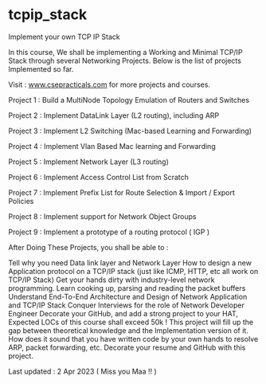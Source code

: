 # tcpip_stack
Implement your own TCP IP Stack

In this course, We shall be implementing a Working and Minimal TCP/IP Stack through several Networking Projects. Below is the list of projects Implemented so far.

Visit : www.csepracticals.com for more projects and courses.

Project 1 : Build a MultiNode Topology Emulation of Routers and Switches

Project 2 : Implement DataLink Layer (L2 routing), including ARP

Project 3 : Implement L2 Switching (Mac-based Learning and Forwarding)

Project 4 : Implement Vlan Based Mac learning and Forwarding

Project 5 : Implement Network Layer (L3 routing)

Project 6 : Implement Access Control List from Scratch

Project 7 : Implement Prefix List for Route Selection & Import / Export Policies

Project 8 : Implement support for Network Object Groups

Project 9 : Implement a prototype of a routing protocol ( IGP )

After Doing These Projects, you shall be able to :

Tell why you need Data link layer and Network Layer
How to design a new Application protocol on a TCP/IP stack (just like ICMP, HTTP, etc all work on TCP/IP Stack)
Get your hands dirty with industry-level network programming.
Learn cooking up, parsing and reading the packet buffers
Understand End-To-End Architecture and Design of Network Application and TCP/IP Stack
Conquer Interviews for the role of Network Developer Engineer
Decorate your GitHub, and add a strong project to your HAT, Expected LOCs of this course shall exceed 50k !
This project will fill up the gap between theoretical knowledge and the Implementation version of it. How does it sound that you have written code by your own hands to resolve ARP, packet forwarding, etc. Decorate your resume and GitHub with this project.

Last updated : 2 Apr 2023
( Miss you Maa !! )